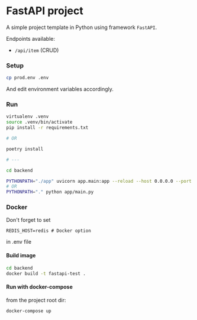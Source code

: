 # FastAPI project

A simple project template in Python using framework `FastAPI`.

Endpoints available:
- `/api/item` (CRUD)

### Setup

```bash
cp prod.env .env
```
And edit environment variables accordingly.

### Run

```bash
virtualenv .venv
source .venv/bin/activate
pip install -r requirements.txt

# OR

poetry install

# ---

cd backend

PYTHONPATH="./app" uvicorn app.main:app --reload --host 0.0.0.0 --port 8001
# OR
PYTHONPATH="." python app/main.py
```

### Docker

Don't forget to set 
```
REDIS_HOST=redis # Docker option
```
in .env file

#### Build image

```bash
cd backend
docker build -t fastapi-test .
```

#### Run with docker-compose

from the project root dir:
```bash
docker-compose up
```
